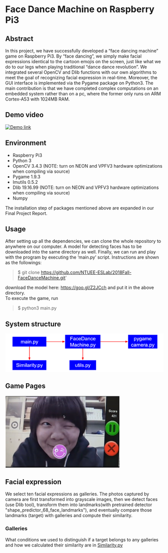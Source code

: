 Face Dance Machine on Raspberry Pi3
==
## Abstract
In this project, we have successfully developed a “face dancing machine” game on Raspberry Pi3. By “face dancing”, we simply make facial expressions identical to the cartoon emojis on the screen, just like what we do to our legs when playing traditional “dance dance revolution”. We integrated several OpenCV and Dlib functions with our own algorithms to meet the goal of recognizing facial expression in real-time. Moreover, the GUI interface is implemented via the Pygame package on Python3. The main contribution is that we have completed complex computations on an embedded system rather than on a pc, where the former only runs on ARM Cortex-A53 with 1024MB RAM.

## Demo video
[![Demo link](https://img.youtube.com/vi/WfL82hLIuYI/0.jpg)](https://www.youtube.com/watch?v=WfL82hLIuYI&feature=youtu.be)

## Environment
* Raspberry Pi3
* Python 3
* OpenCV 3.4.3 (NOTE: turn on NEON and VPFV3 hardware optimizations when compiling via source)
* Pygame 1.9.3
* Imutils 0.5.2
* Dlib 19.16.99 (NOTE: turn on NEON and VPFV3 hardware optimizations when compiling via source)
* Numpy

The installation step of packages mentioned above are expanded in our Final Project Report.
## Usage
After setting up all the dependencies, we can clone the whole repository to anywhere on our computer. A model for detecting faces has to be downloaded into the same directory as well. Finally, we can run and play with the program by executing the ‘main.py’ script. Instructions are shown as the followings:
> $ git clone https://github.com/NTUEE-ESLab/2018Fall-FaceDanceMachine.git'

download the model here: https://goo.gl/Z2JCch and put it in the above directory.  
To execute the game, run
> $ python3 main.py  

## System structure
![System structure](SystemStructure.PNG)

## Game Pages
![Game Pages](GamePage.PNG)

## Facial expression
We select ten facial expressions as galleries. The photos captured by camera are first transformed into grayscale images, then we detect faces (use Dlib tool), transform them into landmarks(with pretrained detector "shape_predictor_68_face_landmarks"), and eventually compare those landmarks (target) with galleries and compute their similarity.

### Galleries
[id]: https://github.com/NTUEE-ESLab/2018Fall-FaceDanceMachine/blob/master/Similarity.py
What conditions we used to distinguish if a target belongs to any galleries and how we calculated their similarity are in [Similarity.py][id]


